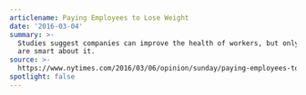 ```yaml
---
articlename: Paying Employees to Lose Weight
date: '2016-03-04'
summary: >-
  Studies suggest companies can improve the health of workers, but only if they
  are smart about it.
source: >-
  https://www.nytimes.com/2016/03/06/opinion/sunday/paying-employees-to-lose-weight.html
spotlight: false
---
```


